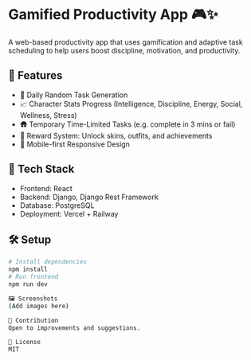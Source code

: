 # Gamified Productivity App 🎮✨

A web-based productivity app that uses gamification and adaptive task scheduling to help users boost discipline, motivation, and productivity.

## 🚀 Features

- 🌟 Daily Random Task Generation
- 📈 Character Stats Progress (Intelligence, Discipline, Energy, Social, Wellness, Stress)
- 🛖 Temporary Time-Limited Tasks (e.g. complete in 3 mins or fail)
- 🏅 Reward System: Unlock skins, outfits, and achievements
- 📱 Mobile-first Responsive Design

## 🔧 Tech Stack

- Frontend: React
- Backend: Django, Django Rest Framework
- Database: PostgreSQL
- Deployment: Vercel + Railway

## 🛠️ Setup

```bash
# Install dependencies
npm install
# Run frontend
npm run dev

🖼️ Screenshots
(Add images here)

🤝 Contribution
Open to improvements and suggestions.

📜 License
MIT
```

